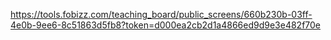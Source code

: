 https://tools.fobizz.com/teaching_board/public_screens/660b230b-03ff-4e0b-9ee6-8c51863d5fb8?token=d000ea2cb2d1a4866ed9d9e3e482f70e
